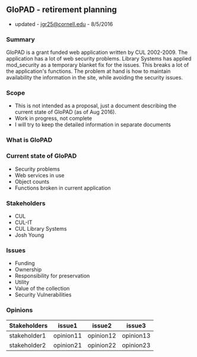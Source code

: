 ## GloPAD - retirement planning

* updated - jgr25@cornell.edu - 8/5/2016

### Summary
GloPAD is a grant funded web application written by CUL 2002-2009. The application has a lot of web security problems. Library Systems has applied mod_security as a temporary blanket fix for the issues. This breaks a lot of the application's functions. The problem at hand is how to maintain availability the information in the site, while avoiding the security issues.

### Scope

* This is not intended as a proposal, just a document describing the current state of GloPAD (as of Aug 2016).
* Work in progress, not complete
* I will try to keep the detailed information in separate documents

### What is GloPAD

### Current state of GloPAD

* Security problems
* Web services in use
* Object counts
* Functions broken in current application

### Stakeholders

* CUL
* CUL-IT
* CUL Library Systems
* Josh Young

### Issues

* Funding
* Ownership
* Responsibility for preservation
* Utility
* Value of the collection
* Security Vulnerabilities

### Opinions

Stakeholders | issue1 | issue2 | issue3 |
---|---|---|---
stakeholder1 | opinion11 | opinion12 | opinion13
stakeholder2 | opinion21 | opinion22 | opinion23
